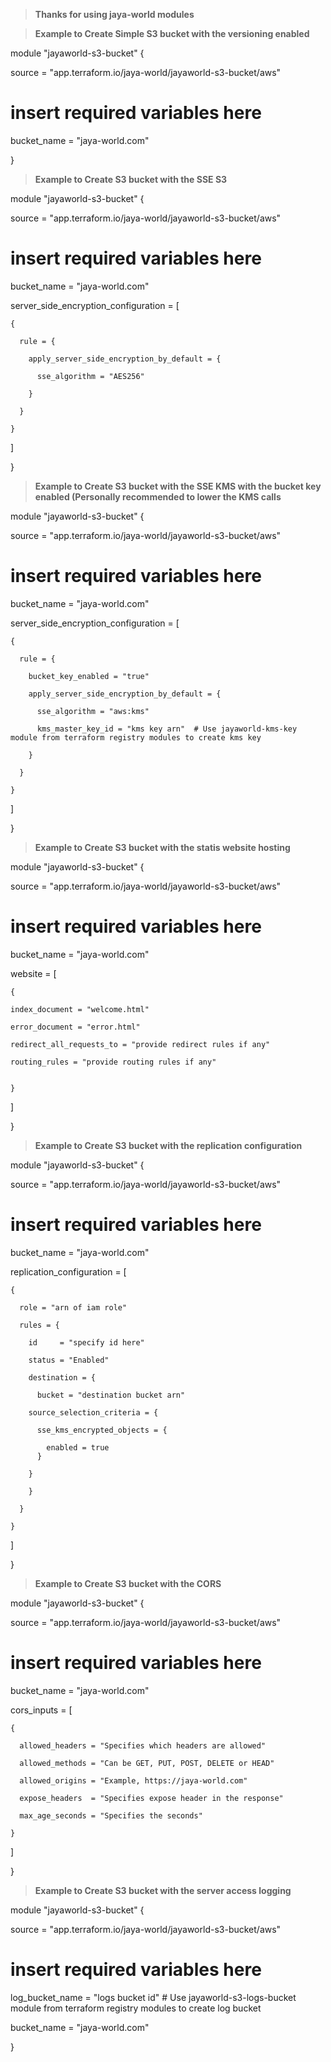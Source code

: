 > **Thanks for using jaya-world modules** 

> **Example to Create Simple S3 bucket with the versioning enabled**

module "jayaworld-s3-bucket" {

  source  = "app.terraform.io/jaya-world/jayaworld-s3-bucket/aws"

  # insert required variables here

  bucket_name     = "jaya-world.com"

}


> **Example to Create S3 bucket with the SSE S3**

module "jayaworld-s3-bucket" {

  source  = "app.terraform.io/jaya-world/jayaworld-s3-bucket/aws"

  # insert required variables here

  bucket_name     = "jaya-world.com"

  server_side_encryption_configuration = [

    {

      rule = {

        apply_server_side_encryption_by_default = {

          sse_algorithm = "AES256"

        }

      }

    }

  ]

}

> **Example to Create S3 bucket with the SSE KMS with the bucket key enabled (Personally recommended to lower the KMS calls**

module "jayaworld-s3-bucket" {

  source  = "app.terraform.io/jaya-world/jayaworld-s3-bucket/aws"

  # insert required variables here

  bucket_name     = "jaya-world.com"

  server_side_encryption_configuration = [

    {

      rule = {

        bucket_key_enabled = "true"
        
        apply_server_side_encryption_by_default = {

          sse_algorithm = "aws:kms"

          kms_master_key_id = "kms key arn"  # Use jayaworld-kms-key module from terraform registry modules to create kms key

        }

      }

    }
    
  ]

}

> **Example to Create S3 bucket with the statis website hosting**

module "jayaworld-s3-bucket" {

  source  = "app.terraform.io/jaya-world/jayaworld-s3-bucket/aws"

  # insert required variables here

  bucket_name     = "jaya-world.com"

  website = [
    
    {

    index_document = "welcome.html"

    error_document = "error.html"

    redirect_all_requests_to = "provide redirect rules if any"

    routing_rules = "provide routing rules if any"


    }
    
  ]

}

> **Example to Create S3 bucket with the replication configuration**

module "jayaworld-s3-bucket" {

  source  = "app.terraform.io/jaya-world/jayaworld-s3-bucket/aws"

  # insert required variables here

  bucket_name     = "jaya-world.com"

  replication_configuration = [

    {

      role = "arn of iam role"

      rules = {

        id     = "specify id here"

        status = "Enabled"

        destination = {

          bucket = "destination bucket arn"

        source_selection_criteria = {

          sse_kms_encrypted_objects = {

            enabled = true
          }

        }

        }

      }

    }

  ]

}

> **Example to Create S3 bucket with the CORS**

module "jayaworld-s3-bucket" {

  source  = "app.terraform.io/jaya-world/jayaworld-s3-bucket/aws"
  # insert required variables here

  bucket_name     = "jaya-world.com"

  cors_inputs = [

    {

      allowed_headers = "Specifies which headers are allowed"

      allowed_methods = "Can be GET, PUT, POST, DELETE or HEAD"

      allowed_origins = "Example, https://jaya-world.com"

      expose_headers  = "Specifies expose header in the response"

      max_age_seconds = "Specifies the seconds"

    }

  ]

}

> **Example to Create S3 bucket with the server access logging**

module "jayaworld-s3-bucket" {

  source  = "app.terraform.io/jaya-world/jayaworld-s3-bucket/aws"
  # insert required variables here

  log_bucket_name = "logs bucket id" # Use jayaworld-s3-logs-bucket module from terraform registry modules to create log bucket 

  bucket_name     = "jaya-world.com" 

}